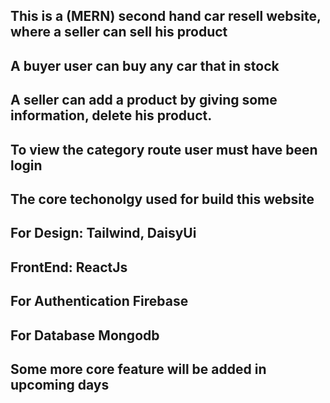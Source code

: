 ## This is a (MERN) second hand car resell website, where a seller can sell his product
## A buyer user can buy any car that in stock
## A seller can add a product by giving some information, delete his product.
## To view the category route user must have been login
## The core techonolgy used for build this website
## For Design: Tailwind, DaisyUi
## FrontEnd: ReactJs
## For Authentication Firebase
## For Database Mongodb
## Some more core feature will be added in upcoming days